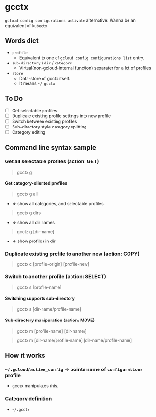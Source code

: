 # gcctx
`gcloud config configurations activate` alternative: Wanna be an equivalent of `kubectx`

## Words dict
* `profile`
  * Equivalent to one of `gcloud config configurations list` entry.
* `sub-directory` / `dir` / `category`
  * Virtual(non-gcloud-internal function) separater for a lot of profiles
* `store`
  * Data-store of gcctx itself.
  * It means `~/.gcctx`

## To Do
* [ ] Get selectable profiles
* [ ] Duplicate existing profile settings into new profile
* [ ] Switch between existing profiles
* [ ] Sub-directory style category splitting
* [ ] Category editing

## Command line syntax sample
### Get all selectable profiles (action: GET)
> gcctx g

#### Get category-oliented profiles
> gcctx g all
* => show all categories, and selectable profiles
> gcctx g dirs
* => show all dir names
> gcctz g [dir-name]
* => show profiles in dir

### Duplicate existing profile to another new (action: COPY)
> gcctx c [profile-origin] [profile-new]

### Switch to another profile (action: SELECT)
> gcctx s [profile-name]

#### Switching supports sub-directory
> gcctx s [dir-name/profile-name]

#### Sub-directory manipuration (action: MOVE)
> gcctx m [profile-name] [dir-name/]

> gcctx m [dir-name/profile-name] [dir-name/profile-name]

## How it works
### `~/.gcloud/active_config` => points name of `configurations` profile
* gcctx manipulates this.

### Category definition
* `~/.gcctx`

